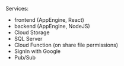 Services:
- frontend (AppEngine, React)
- backend (AppEngine, NodeJS)
- Cloud Storage
- SQL Server
- Cloud Function (on share file permissions)
- SignIn with Google
- Pub/Sub
